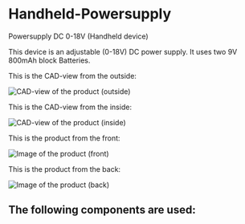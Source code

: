# Handheld-Powersupply
Powersupply DC 0-18V (Handheld device)

This device is an adjustable (0-18V) DC power supply.
It uses two 9V 800mAh block Batteries.

This is the CAD-view from the outside:

![CAD-view of the product (outside)](/KeinLabor_Netzteil_pics/CAD_1)


This is the CAD-view from the inside:

![CAD-view of the product (inside)](/KeinLabor_Netzteil_pics/CAD_2)

This is the product from the front:

![Image of the product (front)](/KeinLabor_Netzteil_pics/Handheld_1)

This is the product from the back:

![Image of the product (back)](/KeinLabor_Netzteil_pics/Handheld_2)

## The following components are used:
